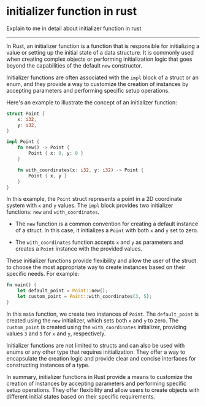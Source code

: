 # initializer function in rust

Explain to me in detail about initializer function in rust

___


In Rust, an initializer function is a function that is responsible for initializing a value or setting up the initial state of a data structure. It is commonly used when creating complex objects or performing initialization logic that goes beyond the capabilities of the default `new` constructor.

Initializer functions are often associated with the `impl` block of a struct or an enum, and they provide a way to customize the creation of instances by accepting parameters and performing specific setup operations.

Here's an example to illustrate the concept of an initializer function:

```rust
struct Point {
    x: i32,
    y: i32,
}

impl Point {
    fn new() -> Point {
        Point { x: 0, y: 0 }
    }

    fn with_coordinates(x: i32, y: i32) -> Point {
        Point { x, y }
    }
}
```

In this example, the `Point` struct represents a point in a 2D coordinate system with `x` and `y` values. The `impl` block provides two initializer functions: `new` and `with_coordinates`.

- The `new` function is a common convention for creating a default instance of a struct. In this case, it initializes a `Point` with both `x` and `y` set to zero.

- The `with_coordinates` function accepts `x` and `y` as parameters and creates a `Point` instance with the provided values.

These initializer functions provide flexibility and allow the user of the struct to choose the most appropriate way to create instances based on their specific needs. For example:

```rust
fn main() {
    let default_point = Point::new();
    let custom_point = Point::with_coordinates(3, 5);
}
```

In this `main` function, we create two instances of `Point`. The `default_point` is created using the `new` initializer, which sets both `x` and `y` to zero. The `custom_point` is created using the `with_coordinates` initializer, providing values `3` and `5` for `x` and `y`, respectively.

Initializer functions are not limited to structs and can also be used with enums or any other type that requires initialization. They offer a way to encapsulate the creation logic and provide clear and concise interfaces for constructing instances of a type.

In summary, initializer functions in Rust provide a means to customize the creation of instances by accepting parameters and performing specific setup operations. They offer flexibility and allow users to create objects with different initial states based on their specific requirements.